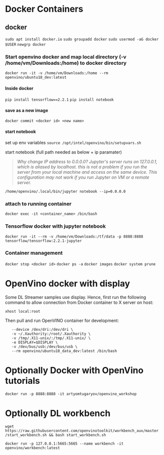 # Docker Containers

## docker
`sudo apt install docker.io`
`sudo groupadd docker`
`sudo usermod -aG docker $USER`
`newgrp docker`

### Start openvino docker and map local directory (-v /home/vm/Downloads:/home) to docker directory  

`docker run -it -v /home/vm/Downloads:/home --rm openvino/ubuntu18_dev:latest `  

#### Inside docker

`pip install tensorflow==2.2.1`
`pip install notebook`

#### save as a new image
`docker commit <docker id> <new name>`

#### start notebook
set up env variables
`source /opt/intel/openvino/bin/setupvars.sh`  
  
start notebook (full path needed as below + ip paramater)
>*Why change IP address to 0.0.0.0?
Jupyter's server runs on 127.0.0.1, which is aliased by localhost. this is not a problem if you run the server from your local machine and access on the same device. This configuration may not work if you run Jupyter on VM or a remote server.*  

`/home/openvino/.local/bin/jupyter notebook --ip=0.0.0.0`

### attach to running container  

`docker exec -it <container_name> /bin/bash`

### Tensorflow docker with jupyter notebook  

`docker run -it --rm -v /home/vm/Downloads:/tf/data -p 8888:8888 tensorflow/tensorflow:2.2.1-jupyter`

### Container management  

`docker stop <docker id>`
`docker ps -a`
`docker images`
`docker system prune`

# OpenVino docker with display

Some DL Streamer samples use display. Hence, first run the following command to allow connection from Docker container to X server on host:

`xhost local:root`

Then pull and run OpenVINO container for development:

```docker run -it \
   --device /dev/dri:/dev/dri \
   -v ~/.Xauthority:/root/.Xauthority \
   -v /tmp/.X11-unix/:/tmp/.X11-unix/ \
   -e DISPLAY=$DISPLAY \
   -v /dev/bus/usb:/dev/bus/usb \
   --rm openvino/ubuntu18_data_dev:latest /bin/bash
   ```
   
# Optionally Docker with OpenVino tutorials

`docker run -p 8888:8888 -it artyomtugaryov/openvino_workshop`

# Optionally DL workbench
`wget https://raw.githubusercontent.com/openvinotoolkit/workbench_aux/master/start_workbench.sh && bash start_workbench.sh`

`docker run -p 127.0.0.1:5665:5665 --name workbench -it openvino/workbench:latest`
